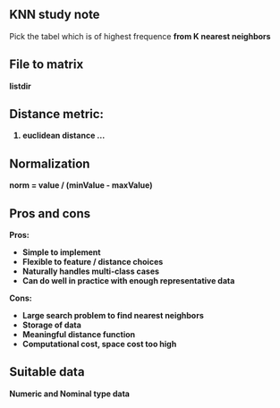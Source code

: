 ## KNN study note

Pick the tabel which is of highest frequence <b/>
from K nearest  neighbors 

## File to matrix
listdir

## Distance metric:
1. euclidean distance
...

## Normalization
norm = value / (minValue - maxValue)

## Pros and cons
Pros: <b/>
- Simple to implement<b/>
- Flexible to feature / distance choices<b/>
- Naturally handles multi-class cases<b/>
- Can do well in practice with enough representative data<b/>

Cons:<b/>
- Large search problem to find nearest neighbors<b/>
- Storage of data<b/>
- Meaningful distance function<b/>
- Computational cost, space cost too high<b/>

## Suitable data
Numeric and Nominal type data
